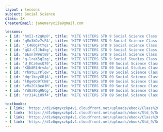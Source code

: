 ```yaml
--- 
layout : lessons 
subject: Social Science
class: IX
CreaterEmail: janemaryxiia@gmail.com

lessons: 
- { id: 'hmII-t2gKp0', title: 'KITE VICTERS STD 9 Social Science Class 01(First Bell-ഫസ്റ്റ് ബെല്‍)' }
- { id: 'qMo3kDv7sFA', title: 'KITE VICTERS STD 9 Social Science Class 02 (First Bell-ഫസ്റ്റ് ബെല്‍)' }
- { id: '_C46OgFtYqs', title: 'KITE VICTERS STD 9 Social science Class 03 (First Bell-ഫസ്റ്റ് ബെല്‍)' }
- { id: 'qGJ-ClJh4kg', title: 'KITE VICTERS STD 9 Social Science Class 04 (First Bell-ഫസ്റ്റ് ബെല്‍)' }
- { id: '6EsnlW9ut88', title: 'KITE VICTERS STD 9 Social Science Class 05 (First Bell-ഫസ്റ്റ് ബെല്‍)' }
- { id: 'q-lraX5qIzg', title: 'KITE VICTERS STD 9 Social Studies Class 06 (First Bell-ഫസ്റ്റ് ബെല്‍)' }
- { id: 'U_ECz6wsQ70', title: 'KITE VICTERS STD 09 Social Science Class 07 (First Bell-ഫസ്റ്റ് ബെല്‍)' }
- { id: 'KQb8R1HrvAo', title: 'KITE VICTERS STD 09 Social Studies Class 08 (First Bell-ഫസ്റ്റ് ബെല്‍)' }
- { id: 'Yh9tLLYPlqw', title: 'KITE VICTERS STD 09 Social Science Class 09 (First Bell-ഫസ്റ്റ് ബെല്‍)' }
- { id: 'dqr1keyGBjA', title: 'KITE VICTERS STD 09 Social Science Class 10 (First Bell-ഫസ്റ്റ് ബെല്‍)' }
- { id: 'lRgeOd9fCN8', title: 'KITE VICTERS STD 09 Social Science Class 11 (First Bell-ഫസ്റ്റ് ബെല്‍)' }
- { id: 'vMx2CkBeAfM', title: 'KITE VICTERS STD 09 Social Science Class 12 (First Bell-ഫസ്റ്റ് ബെല്‍)' }
- { id: 'Yd8z9bq9NCg', title: 'KITE VICTERS STD 09 Social Science Class 13 (First Bell-ഫസ്റ്റ് ബെല്‍)' }
- { id: 'cr314LiO9f4', title: 'KITE VICTERS STD 09 Social Science Class 14 (First Bell-ഫസ്റ്റ് ബെല്‍)' }

textbooks:
- { link: 'https://d1v6qmyxzkp4v1.cloudfront.net/uploads/ebook/Class%209/SocialSci_I_IX_M_Vol_1/SocialSci_I_IX_M_Vol_1.pdf', title: 'SocialI Part -1' , medium: 'Malayalam' }
- { link: 'https://d1v6qmyxzkp4v1.cloudfront.net/uploads/ebook/Std_9/Social%20Science-I-9-Mal_Vol-2/Social%20Science-I-9-Mal_Vol-2.pdf', title: 'SocialI Part -2' , medium: 'Malayalam' }
- { link: 'https://d1v6qmyxzkp4v1.cloudfront.net/uploads/ebook/Class%209/SS_2_mal_1/SS_2_mal_1.pdf', title: 'SocialII Part -1' , medium: 'Malayalam' }
- { link: 'https://d1v6qmyxzkp4v1.cloudfront.net/uploads/ebook/Std_9/Social%20Science-II-IX-(M)-Vol-2/Social%20Science-II-IX-(M)-Vol-2.pdf', title: 'SocialII Part -2' , medium: 'Malayalam' }
---
```


